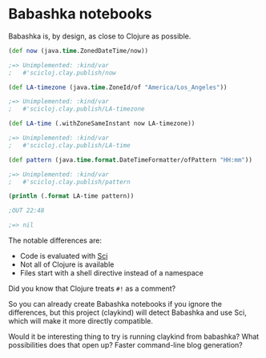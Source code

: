 # Babashka notebooks

Babashka is, by design, as close to Clojure as possible.

```clojure
(def now (java.time.ZonedDateTime/now))

;=> Unimplemented: :kind/var
;   #'scicloj.clay.publish/now
```

```clojure
(def LA-timezone (java.time.ZoneId/of "America/Los_Angeles"))

;=> Unimplemented: :kind/var
;   #'scicloj.clay.publish/LA-timezone
```

```clojure
(def LA-time (.withZoneSameInstant now LA-timezone))

;=> Unimplemented: :kind/var
;   #'scicloj.clay.publish/LA-time
```

```clojure
(def pattern (java.time.format.DateTimeFormatter/ofPattern "HH:mm"))

;=> Unimplemented: :kind/var
;   #'scicloj.clay.publish/pattern
```

```clojure
(println (.format LA-time pattern))

;OUT 22:48

;=> nil
```

The notable differences are:

* Code is evaluated with [Sci](https://github.com/babashka/SCI)
* Not all of Clojure is available
* Files start with a shell directive instead of a namespace

Did you know that Clojure treats `#!` as a comment?

So you can already create Babashka notebooks if you ignore the differences,
but this project (claykind) will detect Babashka and use Sci,
which will make it more directly compatible.

Would it be interesting thing to try is running claykind from babashka?
What possibilities does that open up?
Faster command-line blog generation?
